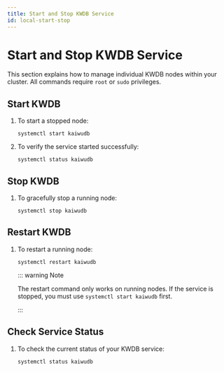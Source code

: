 ```yaml
---
title: Start and Stop KWDB Service
id: local-start-stop
---
```


# Start and Stop KWDB Service

This section explains how to manage individual KWDB nodes within your cluster. All commands require `root` or `sudo` privileges.

## Start KWDB

1. To start a stopped node:

    ```shell
    systemctl start kaiwudb
    ```

2. To verify the service started successfully:

    ```shell
    systemctl status kaiwudb
    ```

## Stop KWDB

1. To gracefully stop a running node:

    ```shell
    systemctl stop kaiwudb
    ```

## Restart KWDB

1. To restart a running node:

    ```shell
    systemctl restart kaiwudb
    ```

    ::: warning Note

    The restart command only works on running nodes. If the service is stopped, you must use `systemctl start kaiwudb` first.

    :::

## Check Service Status

1. To check the current status of your KWDB service:

    ```shell
    systemctl status kaiwudb
    ```
